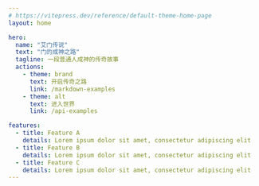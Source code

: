 ```yaml
---
# https://vitepress.dev/reference/default-theme-home-page
layout: home

hero:
  name: "艾门传说"
  text: "门的成神之路"
  tagline: 一段普通人成神的传奇故事
  actions:
    - theme: brand
      text: 开启传奇之路
      link: /markdown-examples
    - theme: alt
      text: 进入世界
      link: /api-examples

features:
  - title: Feature A
    details: Lorem ipsum dolor sit amet, consectetur adipiscing elit
  - title: Feature B
    details: Lorem ipsum dolor sit amet, consectetur adipiscing elit
  - title: Feature C
    details: Lorem ipsum dolor sit amet, consectetur adipiscing elit
---
```


